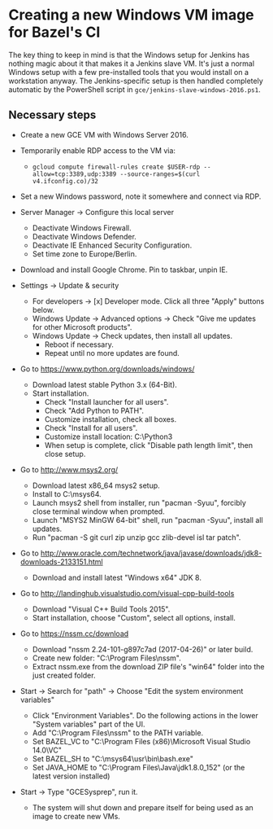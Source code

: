 # Creating a new Windows VM image for Bazel's CI

The key thing to keep in mind is that the Windows setup for Jenkins has nothing magic about it
that makes it a Jenkins slave VM. It's just a normal Windows setup with a few pre-installed tools
that you would install on a workstation anyway. The Jenkins-specific setup is then handled
completely automatic by the PowerShell script in `gce/jenkins-slave-windows-2016.ps1`.

## Necessary steps
- Create a new GCE VM with Windows Server 2016.
- Temporarily enable RDP access to the VM via:
  - `gcloud compute firewall-rules create $USER-rdp --allow=tcp:3389,udp:3389 --source-ranges=$(curl v4.ifconfig.co)/32`
- Set a new Windows password, note it somewhere and connect via RDP.

- Server Manager -> Configure this local server
  - Deactivate Windows Firewall.
  - Deactivate Windows Defender.
  - Deactivate IE Enhanced Security Configuration.
  - Set time zone to Europe/Berlin.

- Download and install Google Chrome. Pin to taskbar, unpin IE.

- Settings -> Update & security
  - For developers -> [x] Developer mode. Click all three "Apply" buttons below.
  - Windows Update -> Advanced options -> Check "Give me updates for other Microsoft products".
  - Windows Update -> Check updates, then install all updates.
    - Reboot if necessary.
    - Repeat until no more updates are found.

- Go to https://www.python.org/downloads/windows/
  - Download latest stable Python 3.x (64-Bit).
  - Start installation.
    - Check "Install launcher for all users".
    - Check "Add Python to PATH".
    - Customize installation, check all boxes.
    - Check "Install for all users".
    - Customize install location: C:\Python3
    - When setup is complete, click "Disable path length limit", then close setup.

- Go to http://www.msys2.org/
  - Download latest x86_64 msys2 setup.
  - Install to C:\msys64.
  - Launch msys2 shell from installer, run "pacman -Syuu", forcibly close terminal window when prompted.
  - Launch "MSYS2 MinGW 64-bit" shell, run "pacman -Syuu", install all updates.
  - Run "pacman -S git curl zip unzip gcc zlib-devel isl tar patch".

- Go to http://www.oracle.com/technetwork/java/javase/downloads/jdk8-downloads-2133151.html
  - Download and install latest "Windows x64" JDK 8.

- Go to http://landinghub.visualstudio.com/visual-cpp-build-tools
  - Download "Visual C++ Build Tools 2015".
  - Start installation, choose "Custom", select all options, install.

- Go to https://nssm.cc/download
  - Download "nssm 2.24-101-g897c7ad (2017-04-26)" or later build.
  - Create new folder: "C:\Program Files\nssm".
  - Extract nssm.exe from the download ZIP file's "win64" folder into the just created folder.

- Start -> Search for "path" -> Choose "Edit the system environment variables"
  - Click "Environment Variables". Do the following actions in the lower "System variables" part of the UI.
  - Add "C:\Program Files\nssm" to the PATH variable.
  - Set BAZEL_VC to "C:\Program Files (x86)\Microsoft Visual Studio 14.0\VC"
  - Set BAZEL_SH to "C:\msys64\usr\bin\bash.exe"
  - Set JAVA_HOME to "C:\Program Files\Java\jdk1.8.0_152" (or the latest version installed)

- Start -> Type "GCESysprep", run it.
  - The system will shut down and prepare itself for being used as an image to create new VMs.

